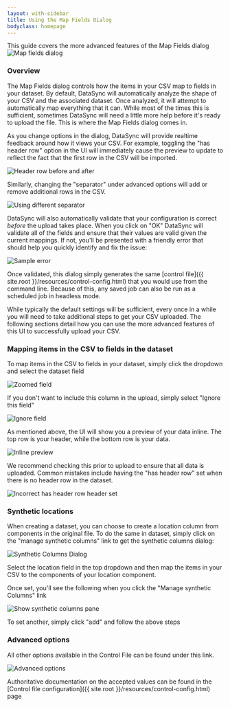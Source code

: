 ```yaml
---
layout: with-sidebar
title: Using the Map Fields Dialog
bodyclass: homepage
---
```


This guide covers the more advanced features of the Map Fields dialog
![Map fields dialog](/images/map_fields.png)

### Overview

The Map Fields dialog controls how the items in your CSV map to fields in your dataset.  By default, DataSync will automatically analyze the shape of your CSV and the associated dataset.  Once analyzed, it will attempt to automatically map everything that it can.  While most of the times this is sufficient, sometimes DataSync will need a little more help before it's ready to upload the file.  This is where the Map Fields dialog comes in.  

As you change options in the dialog, DataSync will provide realtime feedback around how it views your CSV.  For example, toggling the "has header row" option in the UI will immediately cause the preview to update to reflect the fact that the first row in the CSV will be imported.  

![Header row before and after](/images/header_row_before_after.png)

Similarly, changing the "separator" under advanced options will add or remove additional rows in the CSV. 

![Using different separator](/images/different_separator.png)

DataSync will also automatically validate that your configuration is correct *before* the upload takes place.  When you click on "OK" DataSync will validate all of the fields and ensure that their values are valid given the current mappings.  If not, you'll be presented with a friendly error that should help you quickly identify and fix the issue:

![Sample error](/images/sample_error.png) 

Once validated, this dialog simply generates the same [control file]({{ site.root }}/resources/control-config.html) that you would use from the command line.  Because of this, any saved job can also be run as a scheduled job in headless mode. 

While typically the default settings will be sufficient, every once in a while you will need to take additional steps to get your CSV uploaded.  The following sections detail how you can use the more advanced features of this UI to successfully upload your CSV. 

### Mapping items in the CSV to fields in the dataset

To map items in the CSV to fields in your dataset, simply click the dropdown and select the dataset field

![Zoomed field](/images/select_field.png)

If you don't want to include this column in the upload, simply select "Ignore this field"

![Ignore field](/images/ignore_field.png)

As mentioned above, the UI will show you a preview of your data inline.  The top row is your header, while the bottom row is your data.  

![Inline preview](/images/inline.png)

We recommend checking this prior to upload to ensure that all data is uploaded.  Common mistakes include having the "has header row" set when there is no header row in the dataset. 

![Incorrect has header row header set](/images/header_before.png)

### Synthetic locations

When creating a dataset, you can choose to create a location column from components in the original file.  To do the same in dataset, simply click on the "manage synthetic columns" link to get the synthetic columns dialog:

![Synthetic Columns Dialog](/images/synthetic_columns.png)

Select the location field in the top dropdown and then map the items in your CSV to the components of your location component.  

Once set, you'll see the following when you click the "Manage synthetic Columns" link

![Show synthetic columns pane](/images/show_synthetic_columns.png) 
 
To set another, simply click "add" and follow the above steps

### Advanced options

All other options available in the Control File can be found under this link.  

![Advanced options](/images/advanced_options.png)

Authoritative documentation on the accepted values can be found in the [Control file configuration]({{ site.root }}/resources/control-config.html) page
